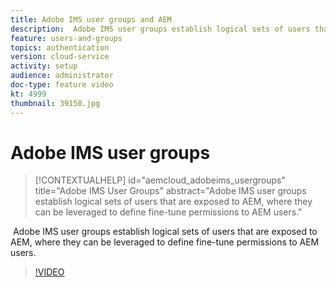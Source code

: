 ```yaml
---
title: Adobe IMS user groups and AEM
description:  Adobe IMS user groups establish logical sets of users that are exposed to AEM, where they can be leveraged to define fine-tune permissions to AEM users.
feature: users-and-groups
topics: authentication
version: cloud-service
activity: setup
audience: administrator
doc-type: feature video
kt: 4999
thumbnail: 39150.jpg
---
```


# Adobe IMS user groups

>[!CONTEXTUALHELP]
>id="aemcloud_adobeims_usergroups"
>title="Adobe IMS User Groups"
>abstract="Adobe IMS user groups establish logical sets of users that are exposed to AEM, where they can be leveraged to define fine-tune permissions to AEM users."

 Adobe IMS user groups establish logical sets of users that are exposed to AEM, where they can be leveraged to define fine-tune permissions to AEM users.

>[!VIDEO](https://video.tv.adobe.com/v/39150/?quality=12&learn=on)
